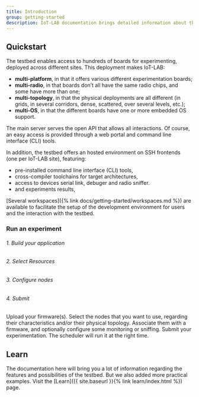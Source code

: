 ```yaml
---
title: Introduction
group: getting-started
description: IoT-LAB documentation brings detailed information about the testbed, its usage and its tools to make the most of this experimentation platform and give you the best user experience.
---
```


## Quickstart

The testbed enables access to hundreds of boards for experimenting, deployed across different sites. This deployment makes IoT-LAB:

- **multi-platform**, in that it offers various different experimentation boards;
- **multi-radio**, in that boards don’t all have the same radio chips, and some have more than one;
- **multi-topology**, in that the physical deployments are all different (in grids, in several corridors, dense, scattered, over several levels, etc.);
- **multi-OS**, in that the different boards have one or more embedded OS support.

The main server serves the open API that allows all interactions. Of course, an easy access is provided through a web portal and command line interface (CLI) tools.

In addition, the testbed offers an hosted environment on SSH frontends (one per IoT-LAB site), featuring:
- pre-installed command line interface (CLI) tools,
- cross-compiler toolchains for target architectures,
- access to devices serial link, debuger and radio sniffer.
- and experiments results,

[Several workspaces]({% link docs/getting-started/workspaces.md %}) are available to facilitate the setup of the
development environment for users and the interaction with the testbed.

### Run an experiment

<div class="row my-3 d-flex justify-content-center">
    <div class="col-lg-5">
        <div class="mb-2 p-3 bg-info text-light text-center rounded">
            <h6 class="card-title m-0">1. Build your application</h6>
        </div>
        <div class="mb-2 p-3 bg-info text-light text-center rounded">
            <h6 class="card-title m-0">2. Select Resources</h6>
        </div>
        <div class="mb-2 p-3 bg-info text-light text-center rounded">
            <h6 class="card-title m-0">3. Configure nodes</h6>
        </div>
        <div class="mb-2 p-3 bg-info text-light text-center rounded">
            <h6 class="card-title m-0">4. Submit</h6>
        </div>
    </div>
</div>

Upload your firmware(s). Select the nodes that you want to use, regarding their characteristics and/or their physical topology. Associate them with a firmware, and  optionally configure some monitoring or sniffing. Submit your experimentation. The scheduler will run it at the right time.

## Learn

The documentation here will bring you a lot of information regarding the features and possibilities of the testbed. But we also added more practical examples. Visit the [Learn]({{ site.baseurl }}{% link learn/index.html %}) page.
